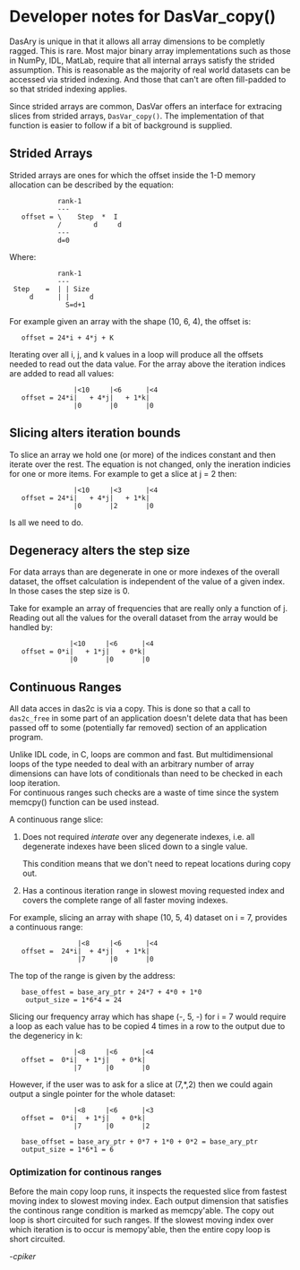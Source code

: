 # Developer notes for DasVar_copy()

DasAry is unique in that it allows all array dimensions to be completly ragged.
This is rare.  Most major binary array implementations such as those in NumPy, 
IDL, MatLab, require that all internal arrays satisfy the strided assumption.
This is reasonable as the majority of real world datasets can be accessed 
via strided indexing.  And those that can't are often fill-padded to so that
strided indexing applies.

Since strided arrays are common, DasVar offers an interface for extracing 
slices from strided arrays, `DasVar_copy()`.  The implementation of 
that function is easier to follow if a bit of background is supplied.

## Strided Arrays

Strided arrays are ones for which the offset inside the 1-D memory allocation
can be described by the equation:
```
            rank-1
            ---
   offset = \    Step  *  I
            /        d     d
            ---
            d=0
```
Where:
```
            rank-1
            ---
 Step    =  | | Size 
     d      | |     d
	          S=d+1
```                
For example given an array with the shape (10, 6, 4), the offset is:
```
   offset = 24*i + 4*j + K
```	
Iterating over all i, j, and k values in a loop will produce all the offsets
needed to read out the data value.  For the array above the iteration indices
are added to read all values:
```
                |<10     |<6      |<4
   offset = 24*i|   + 4*j|   + 1*k|
                |0       |0       |0
```

## Slicing alters iteration bounds

To slice an array we hold one (or more) of the indices constant and then 
iterate over the rest.  The equation is not changed, only the ineration
indicies for one or more items.  For example to get a slice at j = 2 
then:

```
                |<10     |<3      |<4
   offset = 24*i|   + 4*j|   + 1*k|
                |0       |2       |0
```

Is all we need to do.

## Degeneracy alters the step size

For data arrays than are degenerate in one or more indexes of the overall
dataset, the offset calculation is independent of the value of a given index.
In those cases the step size is 0.  

Take for example an array of frequencies that are really only a function of j.
Reading out all the values for the overall dataset from the array would be
handled by:
```
               |<10     |<6      |<4
   offset = 0*i|   + 1*j|   + 0*k|
               |0       |0       |0
```

## Continuous Ranges

All data acces in das2c is via a copy.  This is done so that a call to 
`das2c_free` in some part of an application doesn't delete data that has been
passed off to some (potentially far removed) section of an application program.

Unlike IDL code, in C, loops are common and fast.  But multidimensional loops
of the type needed to deal with an arbitrary number of array dimensions can
have lots of conditionals than need to be checked in each loop iteration.  
For continuous ranges such checks are a waste of time since the system memcpy()
function can be used instead.

A continuous range slice:

  1. Does not required *interate* over any degenerate indexes, i.e. all 
     degenerate indexes have been sliced down to a single value.
	  
	  This condition means that we don't need to repeat locations
	  during copy out.

  2. Has a continous iteration range in slowest moving requested index
     and covers the complete range of all faster moving indexes.

For example, slicing an array with shape (10, 5, 4) dataset on i = 7, provides
a continuous range:
```
                 |<8     |<6      |<4
   offset =  24*i|  + 4*j|   + 1*k|
                 |7      |0       |0
```
The top of the range is given by the address:
```
   base_offest = base_ary_ptr + 24*7 + 4*0 + 1*0
	output_size = 1*6*4 = 24
```
Slicing our frequency array which has shape (-, 5, -) for i = 7 would require
a loop as each value has to be copied 4 times in a row to the output due to
the degenericy in k:
```
                |<8     |<6      |<4
   offset =  0*i|  + 1*j|   + 0*k|
                |7      |0       |0
```
However, if the user was to ask for a slice at (7,*,2) then we could again
output a single pointer for the whole dataset:
```
                |<8     |<6      |<3
   offset =  0*i|  + 1*j|   + 0*k|
                |7      |0       |2

   base_offset = base_ary_ptr + 0*7 + 1*0 + 0*2 = base_ary_ptr
   output_size = 1*6*1 = 6
```

### Optimization for continous ranges

Before the main copy loop runs, it inspects the requested slice from fastest
moving index to slowest moving index.  Each output dimension that satisfies
the continous range condition is marked as memcpy'able.  The copy out loop is
short circuited for such ranges.  If the slowest moving index over which iteration
is to occur is memopy'able, then the entire copy loop is short circuited.

-*cpiker*

